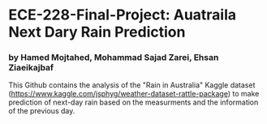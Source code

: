 # ECE-228-Final-Project: Auatraila Next Dary Rain Prediction
### by Hamed Mojtahed, Mohammad Sajad Zarei, Ehsan Ziaeikajbaf

This Github contains the analysis of the "Rain in Australia" Kaggle dataset (https://www.kaggle.com/jsphyg/weather-dataset-rattle-package) to make prediction of next-day rain based on the measurments and the information of the previous day.
